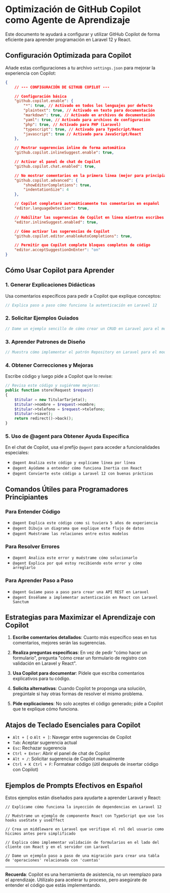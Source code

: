 # Optimización de GitHub Copilot como Agente de Aprendizaje

Este documento te ayudará a configurar y utilizar GitHub Copilot de forma eficiente para aprender programación en Laravel 12 y React.

## Configuración Optimizada para Copilot

Añade estas configuraciones a tu archivo `settings.json` para mejorar la experiencia con Copilot:

```json
{
    // --- CONFIGURACIÓN DE GITHUB COPILOT ---

    // Configuración básica
    "github.copilot.enable": {
        "*": true, // Activado en todos los lenguajes por defecto
        "plaintext": true, // Activado en texto para documentación
        "markdown": true, // Activado en archivos de documentación
        "yaml": true, // Activado para archivos de configuración
        "php": true, // Activado para PHP (Laravel)
        "typescript": true, // Activado para TypeScript/React
        "javascript": true // Activado para JavaScript/React
    },

    // Mostrar sugerencias inline de forma automática
    "github.copilot.inlineSuggest.enable": true,

    // Activar el panel de chat de Copilot
    "github.copilot.chat.enabled": true,

    // No mostrar comentarios en la primera línea (mejor para principiantes)
    "github.copilot.advanced": {
        "showEditorCompletions": true,
        "indentationSize": 4
    },

    // Copilot completará automáticamente tus comentarios en español
    "editor.languageDetection": true,

    // Habilitar las sugerencias de Copilot en línea mientras escribes
    "editor.inlineSuggest.enabled": true,

    // Cómo activar las sugerencias de Copilot
    "github.copilot.editor.enableAutoCompletions": true,

    // Permitir que Copilot complete bloques completos de código
    "editor.acceptSuggestionOnEnter": "on"
}
```

## Cómo Usar Copilot para Aprender

### 1. Generar Explicaciones Didácticas

Usa comentarios específicos para pedir a Copilot que explique conceptos:

```php
// Explica paso a paso cómo funciona la autenticación en Laravel 12
```

### 2. Solicitar Ejemplos Guiados

```php
// Dame un ejemplo sencillo de cómo crear un CRUD en Laravel para el modelo TitularTarjeta
```

### 3. Aprender Patrones de Diseño

```php
// Muestra cómo implementar el patrón Repository en Laravel para el modelo Cuenta
```

### 4. Obtener Correcciones y Mejoras

Escribe código y luego pide a Copilot que lo revise:

```php
// Revisa este código y sugiéreme mejoras:
public function store(Request $request)
{
    $titular = new TitularTarjeta();
    $titular->nombre = $request->nombre;
    $titular->telefono = $request->telefono;
    $titular->save();
    return redirect()->back();
}
```

### 5. Uso de @agent para Obtener Ayuda Específica

En el chat de Copilot, usa el prefijo `@agent` para acceder a funcionalidades especiales:

- `@agent Analiza este código y explícame línea por línea`
- `@agent Ayúdame a entender cómo funciona Inertia con React`
- `@agent Convierte este código a Laravel 12 con buenas prácticas`

## Comandos Útiles para Programadores Principiantes

### Para Entender Código

- `@agent Explica este código como si tuviera 5 años de experiencia`
- `@agent Dibuja un diagrama que explique este flujo de datos`
- `@agent Muéstrame las relaciones entre estos modelos`

### Para Resolver Errores

- `@agent Analiza este error y muéstrame cómo solucionarlo`
- `@agent Explica por qué estoy recibiendo este error y cómo arreglarlo`

### Para Aprender Paso a Paso

- `@agent Guíame paso a paso para crear una API REST en Laravel`
- `@agent Enséñame a implementar autenticación en React con Laravel Sanctum`

## Estrategias para Maximizar el Aprendizaje con Copilot

1. **Escribe comentarios detallados**: Cuanto más específico seas en tus comentarios, mejores serán las sugerencias.

2. **Realiza preguntas específicas**: En vez de pedir "cómo hacer un formulario", pregunta "cómo crear un formulario de registro con validación en Laravel y React".

3. **Usa Copilot para documentar**: Pídele que escriba comentarios explicativos para tu código.

4. **Solicita alternativas**: Cuando Copilot te proponga una solución, pregúntale si hay otras formas de resolver el mismo problema.

5. **Pide explicaciones**: No solo aceptes el código generado; pide a Copilot que te explique cómo funciona.

## Atajos de Teclado Esenciales para Copilot

- `Alt + [` o `Alt + ]`: Navegar entre sugerencias de Copilot
- `Tab`: Aceptar sugerencia actual
- `Esc`: Rechazar sugerencia
- `Ctrl + Enter`: Abrir el panel de chat de Copilot
- `Alt + /`: Solicitar sugerencia de Copilot manualmente
- `Ctrl + K Ctrl + F`: Formatear código (útil después de insertar código con Copilot)

## Ejemplos de Prompts Efectivos en Español

Estos ejemplos están diseñados para ayudarte a aprender Laravel y React:

```
// Explícame cómo funciona la inyección de dependencias en Laravel 12

// Muéstrame un ejemplo de componente React con TypeScript que use los hooks useState y useEffect

// Crea un middleware en Laravel que verifique el rol del usuario como hicimos antes pero simplificado

// Explica cómo implementar validación de formularios en el lado del cliente con React y en el servidor con Laravel

// Dame un ejemplo paso a paso de una migración para crear una tabla de 'operaciones' relacionada con 'cuentas'
```

---

**Recuerda**: Copilot es una herramienta de asistencia, no un reemplazo para el aprendizaje. Utilízalo para acelerar tu proceso, pero asegúrate de entender el código que estás implementando.
